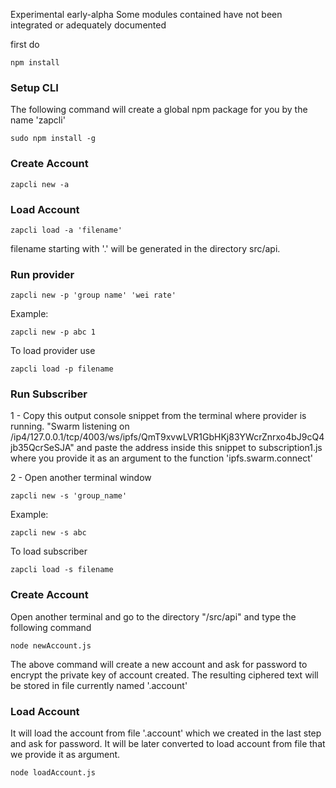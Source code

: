 Experimental early-alpha
Some modules contained have not been integrated or adequately documented

first do
```
npm install
```
### Setup CLI

The following command will create a global npm package for you by the name 'zapcli'
```
sudo npm install -g
```

### Create Account


```
zapcli new -a
```
### Load Account

```
zapcli load -a 'filename'
```
filename starting with '.' will be generated in the directory src/api.
### Run provider


```
zapcli new -p 'group name' 'wei rate'
```
Example:
```
zapcli new -p abc 1
```
To load provider use
```
zapcli load -p filename
```


### Run Subscriber

1 - Copy this output console snippet from the terminal where provider is running.
"Swarm listening on /ip4/127.0.0.1/tcp/4003/ws/ipfs/QmT9xvwLVR1GbHKj83YWcrZnrxo4bJ9cQ4jb35QcrSeSJA"
and paste the address inside this snippet to subscription1.js where you provide it as an argument to the function 'ipfs.swarm.connect'

2 - Open another terminal window

```
zapcli new -s 'group_name'
```
Example:

```
zapcli new -s abc
```
To load subscriber
```
zapcli load -s filename
```
### Create Account

Open another terminal and go to the directory "/src/api" and type the following command

```
node newAccount.js
```
The above command will create a new account and ask for password to encrypt the private key of account created. The resulting ciphered text will be stored in file currently named '.account'



### Load Account
It will load the account from file '.account' which we created in the last step and ask for password. It will be later converted to load account from file that we provide it as argument.
```
node loadAccount.js
```
